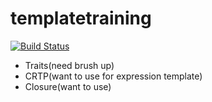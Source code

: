 # templatetraining
[![Build Status](https://travis-ci.org/takeknock/templatetraining.svg?branch=master)](https://travis-ci.org/takeknock/templatetraining)


- Traits(need brush up)
- CRTP(want to use for expression template)
- Closure(want to use)
